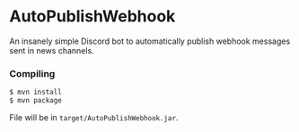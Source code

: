 # AutoPublishWebhook
An insanely simple Discord bot to automatically publish webhook messages sent in news channels.

### Compiling

```bash
$ mvn install
$ mvn package
```

File will be in `target/AutoPublishWebhook.jar`.